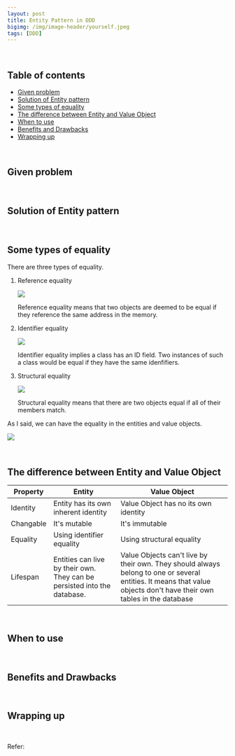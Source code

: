 ```yaml
---
layout: post
title: Entity Pattern in DDD
bigimg: /img/image-header/yourself.jpeg
tags: [DDD]
---
```





<br>

## Table of contents
- [Given problem](#given-problem)
- [Solution of Entity pattern](#solution-of-entity-pattern)
- [Some types of equality](#some-types-equality)
- [The difference between Entity and Value Object](#the-difference-between-entity-and-value-object)
- [When to use](#when-to-use)
- [Benefits and Drawbacks](#benefits-and-drawbacks)
- [Wrapping up](#wrapping-up)


<br>

## Given problem






<br>

## Solution of Entity pattern







<br>

## Some types of equality

There are three types of equality.
1. Reference equality

    ![](../img/Architecture-pattern/Domain-driven-design/entity-pattern/reference-equality.png)

    Reference equality means that two objects are deemed to be equal if they reference the same address in the memory.

2. Identifier equality

    ![](../img/Architecture-pattern/Domain-driven-design/entity-pattern/identifier-equality.png)

    Identifier equality implies a class has an ID field. Two instances of such a class would be equal if they have the same idenfifiers.

3. Structural equality

    ![](../img/Architecture-pattern/Domain-driven-design/entity-pattern/structural-equality.png)

    Structural equality means that there are two objects equal if all of their members match.

As I said, we can have the equality in the entities and value objects.

![](../img/Architecture-pattern/Domain-driven-design/entity-pattern/entities-value-objects-equality.png)

<br>

## The difference between Entity and Value Object

|      Property          |             Entity                                                       |                    Value Object                     |
| -----------------------| ------------------------------------------------------------------------ | --------------------------------------------------- |
| Identity               | Entity has its own inherent identity                                     | Value Object has no its own identity                |
| Changable              | It's mutable                                                             | It's immutable                                      | 
| Equality               | Using identifier equality                                                | Using structural equality                           |
| Lifespan               | Entities can live by their own. They can be persisted into the database. | Value Objects can't live by their own. They should always belong to one or several entities. It means that value objects don't have their own tables in the database | 


<br>

## When to use





<br>

## Benefits and Drawbacks




<br>

## Wrapping up




<br>

Refer:

[]()

[]()

[]()

[]()